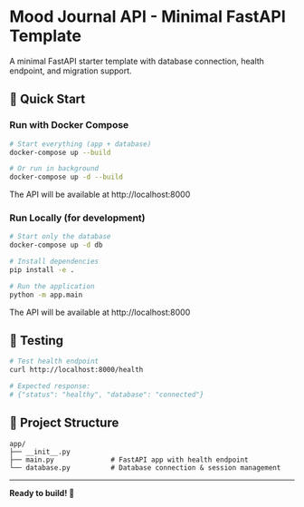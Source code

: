 # Mood Journal API - Minimal FastAPI Template

A minimal FastAPI starter template with database connection, health endpoint, and migration support.

## 🚀 Quick Start

### Run with Docker Compose

```bash
# Start everything (app + database)
docker-compose up --build

# Or run in background
docker-compose up -d --build
```

The API will be available at http://localhost:8000

### Run Locally (for development)

```bash
# Start only the database
docker-compose up -d db

# Install dependencies
pip install -e .

# Run the application
python -m app.main
```

The API will be available at http://localhost:8000

## 🧪 Testing

```bash
# Test health endpoint
curl http://localhost:8000/health

# Expected response:
# {"status": "healthy", "database": "connected"}
```

## 📁 Project Structure

```
app/
├── __init__.py
├── main.py              # FastAPI app with health endpoint
└── database.py          # Database connection & session management
```

---

**Ready to build! 🎉**
